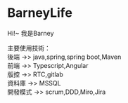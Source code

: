 # BarneyLife
Hi!~ 我是Barney<br>


主要使用技術：<br>
後端 ->> java,spring,spring boot,Maven<br>
前端 ->> Typescript,Angular<br>
版控 ->> RTC,gitlab<br>
資料庫 ->> MSSQL<br>
開發模式 ->> scrum,DDD,Miro,Jira<br>
